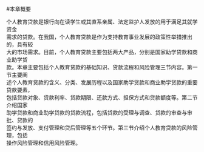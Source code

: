 #本章概要
<p>个人教育贷款是银行向在读学生或其直系亲属、法定监护人发放的用于满足其就学资金 <br />
      需求的贷款。在我国，个人教育贷款是作为支持教育事业发展的政策性举措推出的，具有较 <br />
      大的市场需求。目前，个人教育贷款主要包括两大产品，分别是国家助学贷款和商业助学贷 <br />
      款。本章主要包括个人教育贷款的基础知识、贷款流程和风险管理三节内容。第一节主要阐 <br />
      述个人教育贷款的含义、分类、发展历程以及国家助学贷款和商业助学贷款的重要贷款要素， <br />
      包括贷款对象、贷款利率、贷款期限、还款方式、担保方式和贷款额度等。第二节介绍国家 <br />
      助学贷款和商业助学贷款的贷款流程，包括贷款的受理与调查、贷款的审查与审批、贷款的 <br />
      签约与发放、支付管理和贷后管理等五个环节。第三节介绍个人教育贷款的风险管理，包括 <br />
    操作风险管理和信用风险管理。</p>